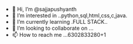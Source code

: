 - 👋 Hi, I’m @sajjapushyanth
- 👀 I’m interested in ..python,sql,html,css,c,java.
- 🌱 I’m currently learning .FULL STACK..
- 💞️ I’m looking to collaborate on ...
- 📫 How to reach me ...6302833280+1

<!---
sajjapushyanth/sajjapushyanth is a ✨ special ✨ repository because its `README.md` (this file) appears on your GitHub profile.
You can click the Preview link to take a look at your changes.
--->
